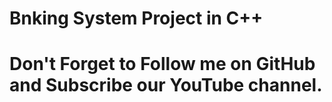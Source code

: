 # Bnking System Project in C++

# Don't Forget to Follow me on GitHub and Subscribe our YouTube channel.

